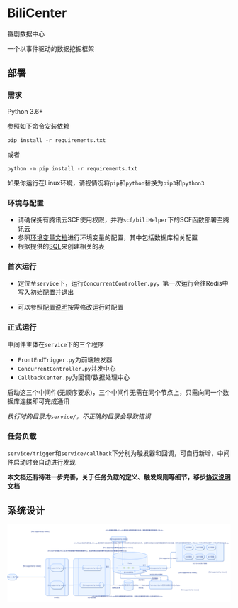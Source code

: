 # BiliCenter
番剧数据中心

一个以事件驱动的数据挖掘框架

## 部署

### 需求

Python 3.6+

参照如下命令安装依赖
```
pip install -r requirements.txt
```

或者

```
python -m pip install -r requirements.txt
```

如果你运行在Linux环境，请视情况将`pip`和`python`替换为`pip3`和`python3`

### 环境与配置

- 请确保拥有腾讯云SCF使用权限，并将`scf/biliHelper`下的SCF函数部署至腾讯云
- 参照[环境变量文档](https://github.com/TiyaAnlite/BiliCenter/blob/main/docs/env.md)进行环境变量的配置，其中包括数据库相关配置
- 根据提供的[SQL](https://github.com/TiyaAnlite/BiliCenter/blob/main/docs/mod_biliCenter.sql)来创建相关的表

### 首次运行

- 定位至`service`下，运行`ConcurrentController.py`，第一次运行会往Redis中写入初始配置并退出

- 可以参照[配置说明](https://github.com/TiyaAnlite/BiliCenter/blob/main/docs/config.md)按需修改运行时配置

### 正式运行

中间件主体在`service`下的三个程序

- `FrontEndTrigger.py`为前端触发器
- `ConcurrentController.py`并发中心
- `CallbackCenter.py`为回调/数据处理中心

启动这三个中间件(无顺序要求)，三个中间件无需在同个节点上，只需向同一个数据库连接即可完成通讯

*执行时的目录为`service/`，不正确的目录会导致错误*

### 任务负载

`service/trigger`和`service/callback`下分别为触发器和回调，可自行新增，中间件启动时会自动进行发现

**本文档还有待进一步完善，关于任务负载的定义、触发规则等细节，移步[协议说明](https://github.com/TiyaAnlite/BiliCenter/blob/main/docs/protocol.md)文档**

## 系统设计

![BiliCenter](https://raw.githubusercontent.com/TiyaAnlite/BiliCenter/main/docs/BiliCenter.svg)

